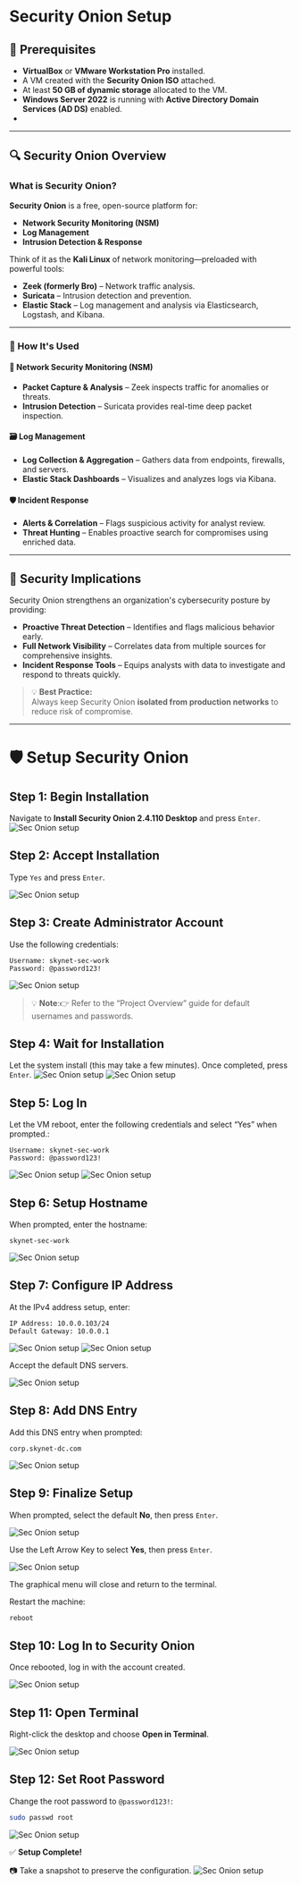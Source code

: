 # Security Onion Setup

## 📝 Prerequisites

- **VirtualBox** or **VMware Workstation Pro** installed.
- A VM created with the **Security Onion ISO** attached.
- At least **50 GB of dynamic storage** allocated to the VM.
- **Windows Server 2022** is running with **Active Directory Domain Services (AD DS)** enabled.
- 
---

## 🔍 Security Onion Overview

### What is Security Onion?

**Security Onion** is a free, open-source platform for:
- **Network Security Monitoring (NSM)**
- **Log Management**
- **Intrusion Detection & Response**

Think of it as the **Kali Linux** of network monitoring—preloaded with powerful tools:

- **Zeek (formerly Bro)** – Network traffic analysis.
- **Suricata** – Intrusion detection and prevention.
- **Elastic Stack** – Log management and analysis via Elasticsearch, Logstash, and Kibana.

---

### 🔧 How It's Used

#### 📡 Network Security Monitoring (NSM)
- **Packet Capture & Analysis** – Zeek inspects traffic for anomalies or threats.
- **Intrusion Detection** – Suricata provides real-time deep packet inspection.

#### 🗃️ Log Management
- **Log Collection & Aggregation** – Gathers data from endpoints, firewalls, and servers.
- **Elastic Stack Dashboards** – Visualizes and analyzes logs via Kibana.

#### 🛡️ Incident Response
- **Alerts & Correlation** – Flags suspicious activity for analyst review.
- **Threat Hunting** – Enables proactive search for compromises using enriched data.

---

## 🔐 Security Implications

Security Onion strengthens an organization's cybersecurity posture by providing:

- **Proactive Threat Detection** – Identifies and flags malicious behavior early.
- **Full Network Visibility** – Correlates data from multiple sources for comprehensive insights.
- **Incident Response Tools** – Equips analysts with data to investigate and respond to threats quickly.

> 💡 **Best Practice:**  
> Always keep Security Onion **isolated from production networks** to reduce risk of compromise.

---

# 🛡️ Setup Security Onion

## Step 1: Begin Installation

Navigate to **Install Security Onion 2.4.110 Desktop** and press `Enter`.
![Sec Onion setup](imgs/seconion.png)

## Step 2: Accept Installation

Type `Yes` and press `Enter`.

![Sec Onion setup](imgs/seconion1.png)

## Step 3: Create Administrator Account

Use the following credentials:

```
Username: skynet-sec-work
Password: @password123!
```
![Sec Onion setup](imgs/seconion2.png)

> 💡 **Note**:👉 Refer to the “Project Overview” guide for default usernames and passwords.

## Step 4: Wait for Installation

Let the system install (this may take a few minutes). Once completed, press `Enter`.
![Sec Onion setup](imgs/seconion3.png)
![Sec Onion setup](imgs/seconion4.png)
## Step 5: Log In

Let the VM reboot, enter the following credentials and select “Yes” when prompted.:

```
Username: skynet-sec-work
Password: @password123!
```
![Sec Onion setup](imgs/seconion5.png)
![Sec Onion setup](imgs/seconion6.png)

## Step 6: Setup Hostname

When prompted, enter the hostname:

```
skynet-sec-work
```
![Sec Onion setup](imgs/seconion7.png)

## Step 7: Configure IP Address

At the IPv4 address setup, enter:

```
IP Address: 10.0.0.103/24
Default Gateway: 10.0.0.1
```
![Sec Onion setup](imgs/seconion8.png)
![Sec Onion setup](imgs/seconion9.png)

Accept the default DNS servers.

![Sec Onion setup](imgs/seconion10.png)

## Step 8: Add DNS Entry

Add this DNS entry when prompted:

```
corp.skynet-dc.com
```
![Sec Onion setup](imgs/seconion11.png)

## Step 9: Finalize Setup

When prompted, select the default **No**, then press `Enter`.

![Sec Onion setup](imgs/seconion12.png)

Use the Left Arrow Key to select **Yes**, then press `Enter`.

![Sec Onion setup](imgs/seconion13.png)

The graphical menu will close and return to the terminal.

Restart the machine:

```bash
reboot
```

## Step 10: Log In to Security Onion

Once rebooted, log in with the account created.

![Sec Onion setup](imgs/seconion14.png)

## Step 11: Open Terminal

Right-click the desktop and choose **Open in Terminal**.

![Sec Onion setup](imgs/seconion15.png)

## Step 12: Set Root Password

Change the root password to `@password123!`:

```bash
sudo passwd root
```
![Sec Onion setup](imgs/seconion16.png)

✅ **Setup Complete!**


📷 Take a snapshot to preserve the configuration.
![Sec Onion setup](imgs/seconion17.png)


